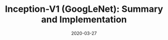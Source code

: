 ---
layout: post
is_post: on
post_url : "https://hackmd.io/@bouteille/Bk-61Fo8U"
title:  "Inception-V1 (GoogLeNet): Summary and Implementation"
date:   2020-03-27
keywords: ""
categories: [deep-learning]
tags: [Convolutional Neural Network, Computer Vision, Research Paper]
icon: fas fa-book
---